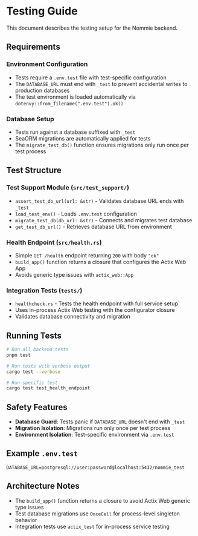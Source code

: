 # Testing Guide

This document describes the testing setup for the Nommie backend.

## Requirements

### Environment Configuration
- Tests require a `.env.test` file with test-specific configuration
- The `DATABASE_URL` must end with `_test` to prevent accidental writes to production databases
- The test environment is loaded automatically via `dotenvy::from_filename(".env.test").ok()`

### Database Setup
- Tests run against a database suffixed with `_test`
- SeaORM migrations are automatically applied for tests
- The `migrate_test_db()` function ensures migrations only run once per test process

## Test Structure

### Test Support Module (`src/test_support/`)
- `assert_test_db_url(url: &str)` - Validates database URL ends with `_test`
- `load_test_env()` - Loads `.env.test` configuration
- `migrate_test_db(db_url: &str)` - Connects and migrates test database
- `get_test_db_url()` - Retrieves database URL from environment

### Health Endpoint (`src/health.rs`)
- Simple `GET /health` endpoint returning `200` with body `"ok"`
- `build_app()` function returns a closure that configures the Actix Web App
- Avoids generic type issues with `actix_web::App`

### Integration Tests (`tests/`)
- `healthcheck.rs` - Tests the health endpoint with full service setup
- Uses in-process Actix Web testing with the configurator closure
- Validates database connectivity and migration

## Running Tests

```bash
# Run all backend tests
pnpm test

# Run tests with verbose output
cargo test --verbose

# Run specific test
cargo test test_health_endpoint
```

## Safety Features

- **Database Guard**: Tests panic if `DATABASE_URL` doesn't end with `_test`
- **Migration Isolation**: Migrations run only once per test process
- **Environment Isolation**: Test-specific environment via `.env.test`

## Example `.env.test`

```env
DATABASE_URL=postgresql://user:password@localhost:5432/nommie_test
```

## Architecture Notes

- The `build_app()` function returns a closure to avoid Actix Web generic type issues
- Test database migrations use `OnceCell` for process-level singleton behavior
- Integration tests use `actix_test` for in-process service testing
